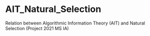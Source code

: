 # AIT_Natural_Selection
Relation between Algorithmic Information Theory (AIT) and Natural Selection (Project 2021 MS IA)
